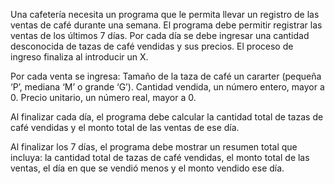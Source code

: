 Una cafetería necesita un programa que le permita llevar un registro de las ventas de café durante una semana. El programa debe permitir registrar las ventas de los últimos 7 días. Por cada día se debe ingresar una cantidad desconocida de tazas de café vendidas y sus precios. El proceso de ingreso finaliza al introducir un X.

Por cada venta se ingresa:
Tamaño de la taza de café un cararter (pequeña ‘P’, mediana ‘M’ o grande ‘G’).
Cantidad vendida, un número entero, mayor a 0.
Precio unitario, un número real, mayor a 0.

Al finalizar cada día, el programa debe calcular la cantidad total de tazas de café vendidas y el monto total de las ventas de ese día.

Al finalizar los 7 días, el programa debe mostrar un resumen total que incluya: la cantidad total de tazas de café vendidas, el monto total de las ventas, el día en que se vendió menos y el monto vendido ese día.
